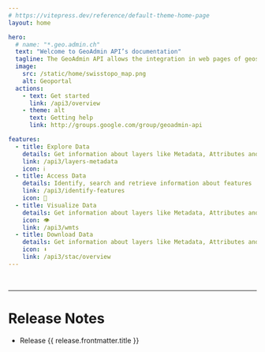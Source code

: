 ```yaml
---
# https://vitepress.dev/reference/default-theme-home-page
layout: home

hero:
  # name: "*.geo.admin.ch"
  text: "Welcome to GeoAdmin API’s documentation"
  tagline: The GeoAdmin API allows the integration in web pages of geospatial information provided by the Swiss Confederation. These pages are dedicated to developer interested in using the API.
  image:
    src: /static/home/swisstopo_map.png
    alt: Geoportal
  actions:
    - text: Get started
      link: /api3/overview
    - theme: alt
      text: Getting help
      link: http://groups.google.com/group/geoadmin-api

features:
  - title: Explore Data
    details: Get information about layers like Metadata, Attributes and Legend
    link: /api3/layers-metadata
    icon: ℹ️
  - title: Access Data
    details: Identify, search and retrieve information about features
    link: /api3/identify-features
    icon: 🔎
  - title: Visualize Data
    details: Get information about layers like Metadata, Attributes and Legend
    icon: 👁
    link: /api3/wmts
  - title: Download Data
    details: Get information about layers like Metadata, Attributes and Legend
    icon: ⬇️
    link: /api3/stac/overview
---
```


<br/>

---

<script setup>
import { data as releases } from './releases.data.ts'
const latestRelease = releases.at(-1)
</script>

# Release Notes

<div v-html="latestRelease.html"></div>

<ul>
  <li v-for="release of releases">
    <a :href="release.url">Release {{ release.frontmatter.title }}</a>
  </li>
</ul>
